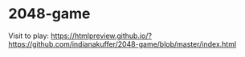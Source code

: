 # 2048-game

Visit to play: https://htmlpreview.github.io/?https://github.com/indianakuffer/2048-game/blob/master/index.html
